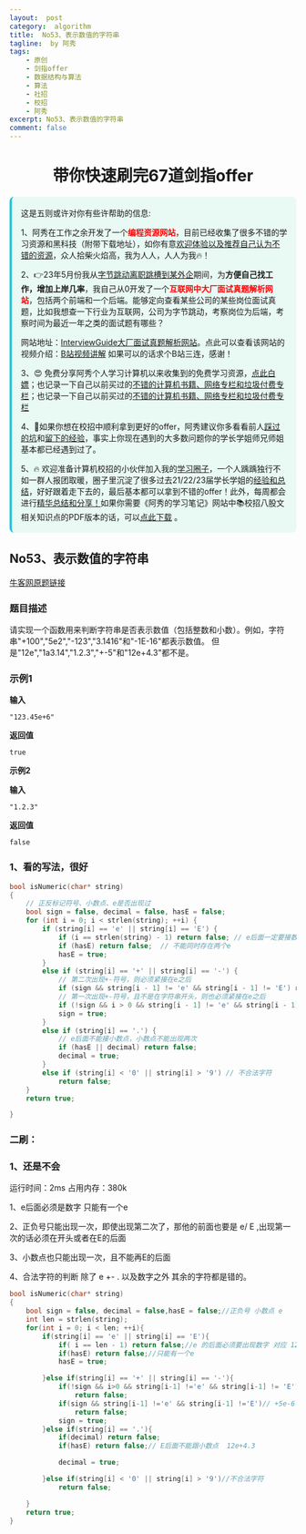 ```yaml
---
layout:  post
category:  algorithm
title:  No53、表示数值的字符串
tagline:  by 阿秀
tags:
    - 原创
    - 剑指offer
    - 数据结构与算法
    - 算法
    - 社招
    - 校招
    - 阿秀
excerpt: No53、表示数值的字符串
comment: false
---
```


<h1 align="center">带你快速刷完67道剑指offer</h1>

<div style="border-color: #24C6DC;
            background-color: #e9f9f3;         
            margin: 1rem 0;
        padding: .25rem 1rem;
        border-left-width: .3rem;
        border-left-style: solid;
        border-radius: .5rem;
        color: inherit;">
  <p>这是五则或许对你有些许帮助的信息:</p>
<p>1、阿秀在工作之余开发了一个<span style="font-weight:bold;color:red">编程资源网站</span>，目前已经收集了很多不错的学习资源和黑科技（附带下载地址），如你有意<a href="https://www.cxypron.com/home" target="_blank">欢迎体验以及推荐自己认为不错的资源</a>，众人拾柴火焰高，我为人人，人人为我🔥！</p>  <p>2、👉23年5月份我从<a style="text-decoration: underline" href="https://mp.weixin.qq.com/s/zKItpGwIkHKK4g2aOlL2rA" target="_blank">字节跳动离职跳槽到某外企</a>期间，为<span style="font-weight:bold">方便自己找工作，增加上岸几率</span>，我自己从0开发了一个<span style="font-weight:bold;color:red">互联网中大厂面试真题解析网站</span>，包括两个前端和一个后端。能够定向查看某些公司的某些岗位面试真题，比如我想查一下行业为互联网，公司为字节跳动，考察岗位为后端，考察时间为最近一年之类的面试题有哪些？
<div align="center">
</div>网站地址：<a style="text-decoration: underline" href="https://top.interviewguide.cn/" target="_blank">InterviewGuide大厂面试真题解析网站</a>。点此可以查看该网站的视频介绍：<a style="text-decoration: underline" href="https://www.bilibili.com/video/BV1f94y1C7BL" target="_blank">B站视频讲解</a>   如果可以的话求个B站三连，感谢！
  </p>
  <p>3、😍
    免费分享阿秀个人学习计算机以来收集到的免费学习资源，<a style="text-decoration: underline" href="/notes/07-resources/01-free/01-introduce.html" target="_blank">点此白嫖</a>；也记录一下自己以前买过的<a style="text-decoration: underline" href="/notes/07-resources/02-precious.html" target="_blank">不错的计算机书籍、网络专栏和垃圾付费专栏</a>；也记录一下自己以前买过的<a style="text-decoration: underline" href="/notes/07-resources/02-precious.html" target="_blank">不错的计算机书籍、网络专栏和垃圾付费专栏</a>
  </p>
  <p>4、🚀如果你想在校招中顺利拿到更好的offer，阿秀建议你多看看前人<a style="text-decoration: underline" href="https://www.yuque.com/tuobaaxiu/httmmc/npg1k81zeq4wfpyz" target="_blank">踩过的坑</a>和<a style="text-decoration: underline"  target="_blank" href="https://www.yuque.com/tuobaaxiu/httmmc/gge9ppd0mbu2d3dp">留下的经验</a>，事实上你现在遇到的大多数问题你的学长学姐师兄师姐基本都已经遇到过了。
  </p>
  <p>5、🔥 欢迎准备计算机校招的小伙伴加入我的<a  style="text-decoration: underline" href="https://www.yuque.com/tuobaaxiu/httmmc/xg0otqvc17wfx4u9" target="_blank">学习圈子</a>，一个人踽踽独行不如一群人报团取暖，圈子里沉淀了很多过去21/22/23届学长学姐的<a  style="text-decoration: underline" href="https://www.yuque.com/tuobaaxiu/httmmc/gge9ppd0mbu2d3dp" target="_blank">经验和总结</a>，好好跟着走下去的，最后基本都可以拿到不错的offer！此外，每周都会进行<a  style="text-decoration: underline" href="https://www.yuque.com/tuobaaxiu/httmmc/npg1k81zeq4wfpyz" target="_blank">精华总结和分享！</a>如果你需要《阿秀的学习笔记》网站中📚︎校招八股文相关知识点的PDF版本的话，可以<a style="text-decoration: underline" href="https://www.yuque.com/tuobaaxiu/httmmc/qs0yn66apvkzw0ps" target="_blank">点此下载</a> 。</p>   </div>

## **No53、表示数值的字符串**

<font style="font-weight:normal; color:#4169E1;text-decoration:underline;" target="_blank"> [牛客网原题链接](https://www.nowcoder.com/practice/6f8c901d091949a5837e24bb82a731f2?tpId=13&&tqId=11206&rp=1&ru=/ta/coding-interviews&qru=/ta/coding-interviews/question-ranking)</font>

### **题目描述**

请实现一个函数用来判断字符串是否表示数值（包括整数和小数）。例如，字符串"+100","5e2","-123","3.1416"和"-1E-16"都表示数值。 但是"12e","1a3.14","1.2.3","+-5"和"12e+4.3"都不是。

### **示例1**

**输入**

```
"123.45e+6"
```

**返回值**

```
true
```

**示例2**

**输入**

```
"1.2.3"
```

**返回值**

```
false
```

### **1、看的写法，很好**

~~~cpp
bool isNumeric(char* string)
{
    // 正反标记符号、小数点、e是否出现过
    bool sign = false, decimal = false, hasE = false;
    for (int i = 0; i < strlen(string); ++i) {
        if (string[i] == 'e' || string[i] == 'E') {
            if (i == strlen(string) - 1) return false; // e后面一定要接数字
            if (hasE) return false;  // 不能同时存在两个e
            hasE = true;
        }
        else if (string[i] == '+' || string[i] == '-') {
            // 第二次出现+-符号，则必须紧接在e之后
            if (sign && string[i - 1] != 'e' && string[i - 1] != 'E') return false;
            // 第一次出现+-符号，且不是在字符串开头，则也必须紧接在e之后
            if (!sign && i > 0 && string[i - 1] != 'e' && string[i - 1] != 'E') return false;
            sign = true;
        }
        else if (string[i] == '.') {
            // e后面不能接小数点，小数点不能出现两次
            if (hasE || decimal) return false;
            decimal = true;
        }
        else if (string[i] < '0' || string[i] > '9') // 不合法字符
            return false;
    }
    return true;

}
~~~



### **二刷：**

### **1、还是不会**

运行时间：2ms  占用内存：380k

1、e后面必须是数字 只能有一个e

2、正负号只能出现一次，即使出现第二次了，那他的前面也要是 e/ E ,出现第一次的话必须在开头或者在E的后面

3、小数点也只能出现一次，且不能再E的后面

4、合法字符的判断 除了 e +-  . 以及数字之外 其余的字符都是错的。

~~~cpp
bool isNumeric(char* string)
{
    bool sign = false, decimal = false,hasE = false;//正负号 小数点 e
    int len = strlen(string);
    for(int i = 0; i < len; ++i){
        if(string[i] == 'e' || string[i] == 'E'){
            if( i == len - 1) return false;//e 的后面必须要出现数字 对应 12e
            if(hasE) return false;//只能有一个e
            hasE = true;

        }else if(string[i] == '+' || string[i] == '-'){                
            if(!sign && i>0 && string[i-1] !='e' && string[i-1] != 'E')// 12e+5 如果第一次出现，且不是在开头，那么也要紧跟在e/E之后
                return false;
            if(sign && string[i-1] !='e' && string[i-1] !='E')// +5e-6  第二次出现，那也要跟在 e/E之后
                return false;
            sign = true;
        }else if(string[i] == '.'){
            if(decimal) return false; 
            if(hasE) return false;// E后面不能跟小数点  12e+4.3

            decimal = true;

        }else if(string[i] < '0' || string[i] > '9')//不合法字符
            return false;

    }
    return true;
}
~~~


<p id = "表示数值的字符串"></p>

